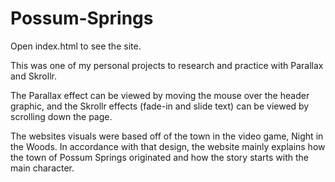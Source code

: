 # Possum-Springs

Open index.html to see the site.

This was one of my personal projects to research and practice with Parallax and Skrollr.

The Parallax effect can be viewed by moving the mouse over the header graphic, and the Skrollr effects (fade-in and slide text) can be viewed by scrolling down the page.

The websites visuals were based off of the town in the video game, Night in the Woods. In accordance with that design, the website mainly explains how the town of Possum Springs originated and how the story starts with the main character.
